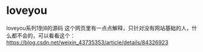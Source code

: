 # loveyou
loveyou系列1到8的源码
这个网页里有一点点解释，只针对没有网站基础的人，什么都不会的，可以看看这个：<a href='http://loveyue1.sinaapp.com/love/index.html' target="_blank">https://blog.csdn.net/weixin_43735353/article/details/84326923</a>
